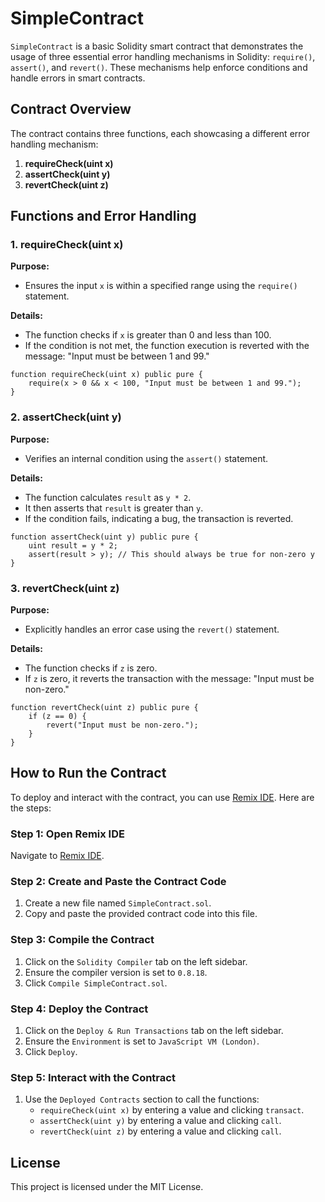 # SimpleContract

`SimpleContract` is a basic Solidity smart contract that demonstrates the usage of three essential error handling mechanisms in Solidity: `require()`, `assert()`, and `revert()`. These mechanisms help enforce conditions and handle errors in smart contracts.

## Contract Overview

The contract contains three functions, each showcasing a different error handling mechanism:

1. **requireCheck(uint x)**
2. **assertCheck(uint y)**
3. **revertCheck(uint z)**

## Functions and Error Handling

### 1. requireCheck(uint x)

**Purpose:**
- Ensures the input `x` is within a specified range using the `require()` statement.

**Details:**
- The function checks if `x` is greater than 0 and less than 100.
- If the condition is not met, the function execution is reverted with the message: "Input must be between 1 and 99."

```solidity
function requireCheck(uint x) public pure {
    require(x > 0 && x < 100, "Input must be between 1 and 99.");
}
```

### 2. assertCheck(uint y)

**Purpose:**
- Verifies an internal condition using the `assert()` statement.

**Details:**
- The function calculates `result` as `y * 2`.
- It then asserts that `result` is greater than `y`.
- If the condition fails, indicating a bug, the transaction is reverted.

```solidity
function assertCheck(uint y) public pure {
    uint result = y * 2;
    assert(result > y); // This should always be true for non-zero y
}
```

### 3. revertCheck(uint z)

**Purpose:**
- Explicitly handles an error case using the `revert()` statement.

**Details:**
- The function checks if `z` is zero.
- If `z` is zero, it reverts the transaction with the message: "Input must be non-zero."

```solidity
function revertCheck(uint z) public pure {
    if (z == 0) {
        revert("Input must be non-zero.");
    }
}
```

## How to Run the Contract

To deploy and interact with the contract, you can use [Remix IDE](https://remix.ethereum.org/). Here are the steps:

### Step 1: Open Remix IDE
Navigate to [Remix IDE](https://remix.ethereum.org/).

### Step 2: Create and Paste the Contract Code
1. Create a new file named `SimpleContract.sol`.
2. Copy and paste the provided contract code into this file.

### Step 3: Compile the Contract
1. Click on the `Solidity Compiler` tab on the left sidebar.
2. Ensure the compiler version is set to `0.8.18`.
3. Click `Compile SimpleContract.sol`.

### Step 4: Deploy the Contract
1. Click on the `Deploy & Run Transactions` tab on the left sidebar.
2. Ensure the `Environment` is set to `JavaScript VM (London)`.
3. Click `Deploy`.

### Step 5: Interact with the Contract
1. Use the `Deployed Contracts` section to call the functions:
   - `requireCheck(uint x)` by entering a value and clicking `transact`.
   - `assertCheck(uint y)` by entering a value and clicking `call`.
   - `revertCheck(uint z)` by entering a value and clicking `call`.

## License

This project is licensed under the MIT License.
```
